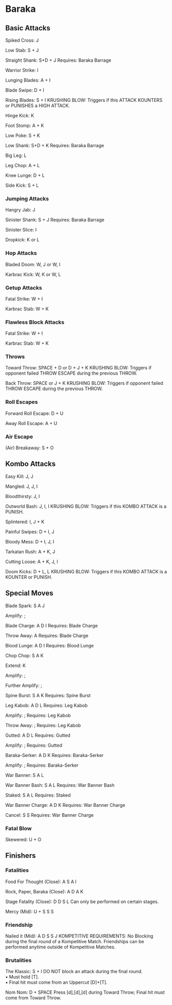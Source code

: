 # Baraka



## Basic Attacks
Spiked Cross: J

Low Stab: S + J

Straight Shank: S+D + J
Requires: Baraka Barrage

Warrior Strike: I

Lunging Blades: A + I

Blade Swipe: D + I

Rising Blades: S + I
KRUSHING BLOW: Triggers if this ATTACK KOUNTERS or PUNISHES a HIGH ATTACK.

Hinge Kick: K

Foot Stomp: A + K

Low Poke: S + K

Low Shank: S+D + K
Requires: Baraka Barrage

Big Leg: L

Leg Chop: A + L

Knee Lunge: D + L

Side Kick: S + L


### Jumping Attacks
Hangry Jab: J

Sinister Shank: S + J
Requires: Baraka Barrage

Sinister Slice: I

Dropkick: K or L


### Hop Attacks
Bladed Doom: W, J or W, I

Karbrac Kick: W, K or W, L


### Getup Attacks
Fatal Strike: W + I

Karbrac Stab: W + K


### Flawless Block Attacks
Fatal Strike: W + I

Karbrac Stab: W + K


### Throws
Toward Throw: SPACE + D or  D + J + K
KRUSHING BLOW: Triggers if opponent failed THROW ESCAPE during the previous THROW.

Back Throw: SPACE or J + K
KRUSHING BLOW: Triggers if opponent failed THROW ESCAPE during the previous THROW.


### Roll Escapes
Forward Roll Escape: D + U

Away Roll Escape: A + U


### Air Escape
(Air) Breakaway: S + O



## Kombo Attacks
Easy Kill: J, J

Mangled: J, J, I

Bloodthirsty: J, I

Outworld Bash: J, I, I
KRUSHING BLOW: Triggers if this KOMBO ATTACK is a PUNISH.

Splintered: I, J + K

Painful Swipes: D + I, J

Bloody Mess: D + I, J, I

Tarkatan Rush: A + K, J

Cutting Loose: A + K, J, I

Doom Kicks: D + L, L
KRUSHING BLOW: Triggers if this KOMBO ATTACK is a KOUNTER or PUNISH.



## Special Moves
Blade Spark: S A J

Amplify: ;

Blade Charge: A D I
Requires: Blade Charge

Throw Away: A
Requires: Blade Charge

Blood Lunge: A D I
Requires: Blood Lunge

Chop Chop: S A K

Extend: K

Amplify: ;

Further Amplify: ;

Spine Burst: S A K
Requires: Spine Burst

Leg Kabob: A D L
Requires: Leg Kabob

Amplify: ;
Requires: Leg Kabob

Throw Away: ;
Requires: Leg Kabob

Gutted: A D L
Requires: Gutted

Amplify: ;
Requires: Gutted

Baraka-Serker: A D K
Requires: Baraka-Serker

Amplify: ;
Requires: Baraka-Serker

War Banner: S A L

War Banner Bash: S A L
Requires: War Banner Bash

Staked: S A L
Requires: Staked

War Banner Charge: A D K
Requires: War Banner Charge

Cancel: S S
Requires: War Banner Charge


### Fatal Blow
Skewered: U + O



## Finishers

### Fatalities
Food For Thought (Close): A S A I

Rock, Paper, Baraka (Close): A D A K

Stage Fatality (Close): D D S L
Can only be performed on certain stages.

Mercy (Mid): U + S S S


### Friendship
Nailed it (Mid): A D S S J
KOMPETITIVE REQUIREMENTS: No Blocking during the final round of a Kompetitive Match. Friendships can be performed anytime outside of Kompetitive Matches.


### Brutalities
The Klassic: S + I
DO NOT block an attack during the final round.<br>&bull; Must hold [T].<br>&bull; Final hit must come from an Uppercut [D]+[T].

Nom Nom: D + SPACE
Press [d],[d],[d] during Toward Throw; Final hit must come from Toward Throw.

